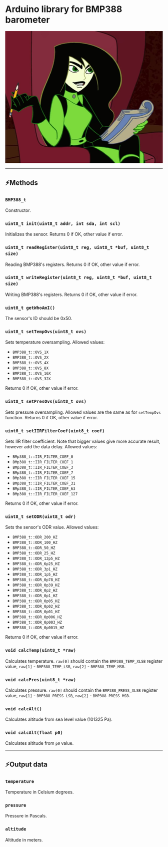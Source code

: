 # Arduino library for BMP388 barometer

![](./files/pic1.jpg)

---
## ⚡️Methods
### `BMP388_t`
Constructor.
### `uint8_t init(uint8_t addr, int sda, int scl)`
Initializes the sensor. Returns 0 if OK, other value if error.
### `uint8_t readRegister(uint8_t reg, uint8_t *buf, uint8_t size)`
Reading BMP388's registers. Returns 0 if OK, other value if error.
### `uint8_t writeRegister(uint8_t reg, uint8_t *buf, uint8_t size)`
Writing BMP388's registers. Returns 0 if OK, other value if error.
### `uint8_t getWhoAmI()`
The sensor's ID should be 0x50.
### `uint8_t setTempOvs(uint8_t ovs)`
Sets temperature oversampling. Allowed values:
- `BMP388_t::OVS_1X`
- `BMP388_t::OVS_2X`
- `BMP388_t::OVS_4X`
- `BMP388_t::OVS_8X`
- `BMP388_t::OVS_16X`
- `BMP388_t::OVS_32X`

Returns 0 if OK, other value if error.
### `uint8_t setPresOvs(uint8_t ovs)`
Sets pressure oversampling. Allowed values are the same as for `setTempOvs` function. Returns 0 if OK, other value if error.
### `uint8_t setIIRFilterCoef(uint8_t coef)`
Sets IIR filter coefficient. Note that bigger values give more accurate result, however add the data delay. Allowed values:
- `BMp388_t::IIR_FILTER_COEF_0`
- `BMp388_t::IIR_FILTER_COEF_1`
- `BMp388_t::IIR_FILTER_COEF_3`
- `BMp388_t::IIR_FILTER_COEF_7`
- `BMp388_t::IIR_FILTER_COEF_15`
- `BMp388_t::IIR_FILTER_COEF_31`
- `BMp388_t::IIR_FILTER_COEF_63`
- `BMp388_t::IIR_FILTER_COEF_127`

Returns 0 if OK, other value if error.
### `uint8_t setODR(uint8_t odr)`
Sets the sensor's ODR value. Allowed values:
- `BMP388_t::ODR_200_HZ`
- `BMP388_t::ODR_100_HZ`
- `BMP388_t::ODR_50_HZ`
- `BMP388_t::ODR_25_HZ`
- `BMP388_t::ODR_12p5_HZ`
- `BMP388_t::ODR_6p25_HZ`
- `BMP388_t::ODR_3p1_HZ`
- `BMP388_t::ODR_1p5_HZ`
- `BMP388_t::ODR_0p78_HZ`
- `BMP388_t::ODR_0p39_HZ`
- `BMP388_t::ODR_0p2_HZ`
- `BMP388_t::ODR_0p1_HZ`
- `BMP388_t::ODR_0p05_HZ`
- `BMP388_t::ODR_0p02_HZ`
- `BMP388_t::ODR_0p01_HZ`
- `BMP388_t::ODR_0p006_HZ`
- `BMP388_t::ODR_0p003_HZ`
- `BMP388_t::ODR_0p0015_HZ`

Returns 0 if OK, other value if error.
### `void calcTemp(uint8_t *raw)`
Calculates temperature. `raw[0]` should contain the `BMP388_TEMP_XLSB` register value, `raw[1]` - `BMP388_TEMP_LSB`, `raw[2]` - `BMP388_TEMP_MSB`.
### `void calcPres(uint8_t *raw)`
Calculates pressure. `raw[0]` should contain the `BMP388_PRESS_XLSB` register value, `raw[1]` - `BMP388_PRESS_LSB`, `raw[2]` - `BMP388_PRESS_MSB`.
### `void calcAlt()`
Calculates altitude from sea level value (101325 Pa).
### `void calcAlt(float p0)`
Calculates altitude from `p0` value.

---
## ⚡️Output data
### `temperature`
Temperature in Celsium degrees.
### `pressure`
Pressure in Pascals.
### `altitude`
Altitude in meters.
